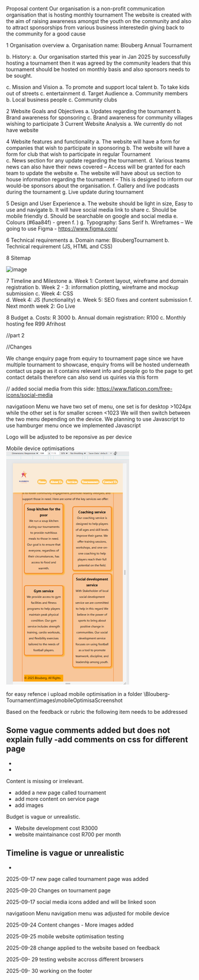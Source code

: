 Proposal content 
Our organisation is a non-profit communication organisation that is hosting monthly tournament
The website is created with the aim of raising awareness amongst the youth on the community and also to attract sponsorships from various business interestedin giving back to the community for a good cause

1	Organisation overview 
a.	Organisation name: Blouberg Annual Tournament

b.	History:
a.	Our organisation started this year in Jan 2025 by successfully hosting a tournament then it was agreed by the community leaders that this tournament should be hosted on monthly basis and also  sponsors needs to be sought. 

c.	Mission and Vision
a.	To promote and support local talent 
b.	To take kids out of  streets
c.	entertainment
d.	Target Audience
a.	Community members
b.	Local business people
c.	Community clubs

2	Website Goals and Objectives
a.	Updates regarding the tournament
b.	Brand awareness for sponsoring
c.	Brand awareness for community villages wishing to participate 
3	Current Website Analysis
a.	We currently do not have website

4	Website features and functionality
a.	The website will have a form for companies that wish to participate in sponsoring 
b.	The website will have a form for club that wish to participate in regular Tournament  
c.	News section for any update regarding the tournament.
d.	Various teams news can also have their news covered – Access will be granted for each team to update the website
e.	The website will have about us section to house information regarding the tournament – This is designed to inform our would-be sponsors about the organisation. 
f.	Gallery and live podcasts during the tournament
g.	Live update during tournament 

5	Design and User Experience
a.	The website should be light in size, Easy to use and navigate 
b.	It will have social media link to share
c.	Should be mobile friendly
d.	Should be searchable on google and social media
e.	Colours (#6aa84f) - green
f.	)
g.	Typography: Sans Serif
h.	Wireframes – We going to use Figma - https://www.figma.com/

6	Technical requirements
a.	Domain name: BloubergTournament
b.	Technical requirement (JS, HTML and CSS)

8 Sitemap

<img width="664" height="317" alt="image" src="https://github.com/user-attachments/assets/881bb820-9e8b-4cc4-a70d-539dec287381" />

7	Timeline and Milestone
a.	Week 1:  Content layout, wireframe and domain registration
b.	Week 2 - 3:  information plotting, wireframe and mockup submission 
c.	Week 4: CSS  
d.	Week 4: JS (functionality)
e.	Week 5: SEO fixes and content submission
f.	Next month week 2: Go Live

8	Budget 
a.	Costs: R 3000
b.	Annual domain registration: R100
c.	Monthly hosting fee  R99 Afrihost



//part 2

//Changes

We change enquiry page from equiry to tournament page since we have multiple tournament to showcase, enquiry froms will be hosted underneath contact us page as 
it contains relevant info and people go to the page to get contact details therefore can also send us quiries via this form

//
added social media from this side: https://www.flaticon.com/free-icons/social-media

navigatioon Menu
we have two set of menu, one set is for desktop >1024px while the other set is for smaller screen <1023
We will then switch between the two menu depending on the device. We planning to use Javascript to use hamburger menu once we implemented Javascript

Logo
will be adjusted to be reponsive as per device

Mobile device optimisations
![alt text](image.png)


for easy refence i upload mobile optimisation in a folder \Blouberg-Tournament\images\mobileOptimisaScreenshot

Based on the feedback or rubric the following item needs to be addressed

Some vague comments added but does not explain fully 
-add comments on css for different page
-
-
-

Content is missing or irrelevant. 
- added a new page called tournament
- add more content on service page 
- add images

Budget is vague or unrealistic. 
- Website development cost R3000
- website maintainance cost R700 per month


Timeline is vague or unrealistic 
-
-

 2025-09-17
new page called tournament page was added
 
2025-09-20
Changes on tournament page

 2025-09-17
social media icons added and will be linked soon

navigatioon Menu
navigation menu was adjusted for mobile device

 2025-09-24
Content changes - More images added


2025-09-25
mobile website optimisation testing

 2025-09-28
change applied to the website based on feedback

 2025-09- 29
testing website accross different browsers

 2025-09- 30
 working on the footer